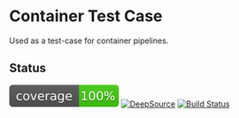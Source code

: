 # Container Test Case
Used as a test-case for container pipelines.

## Status
![coverage-badge](.resources/badge.svg)
[![DeepSource](https://deepsource.io/gh/alexpdr/ctc.svg/?label=active+issues&show_trend=true)](https://deepsource.io/gh/alexpdr/ctc/?ref=repository-badge)
[![Build Status](https://drone.hs.alexpdr.com/api/badges/alexpdr/ctc/status.svg)](https://drone.hs.alexpdr.com/alexpdr/ctc)